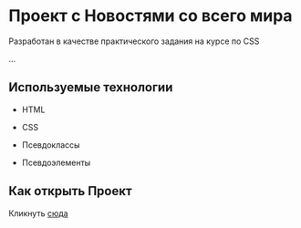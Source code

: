 # Проект с Новостями со всего мира

Разработан в качестве практического задания на курсе по CSS

…

## Используемые технологии

* HTML

* CSS 

* Псевдоклассы

* Псевдоэлементы

## Как открыть Проект

Кликнуть [сюда]()

